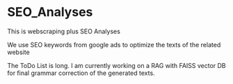 # SEO_Analyses

This is webscraping plus SEO Analyses

We use SEO keywords from google ads to optimize the texts of the related website

The ToDo List is long. I am currently working on a RAG with FAISS vector DB for final grammar correction of the generated texts.
